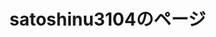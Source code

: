 # satoshinu3104のページ



<html>
	<head>
		<link rel="shortcut icon" type="image/x-icon" href="https://satoshinu3014.github.io/favicon.ico">
		<link href="https://cdn.jsdelivr.net/npm/bootstrap@5.1.3/dist/css/bootstrap.min.css" rel="stylesheet" integrity="sha384-1BmE4kWBq78iYhFldvKuhfTAU6auU8tT94WrHftjDbrCEXSU1oBoqyl2QvZ6jIW3" crossorigin="anonymous">
		<script src="https://ajax.googleapis.com/ajax/libs/jquery/1.12.4/jquery.min.js"></script>
		<script src="https://cdn.jsdelivr.net/npm/bootstrap@5.1.3/dist/js/bootstrap.bundle.min.js" integrity="sha384-ka7Sk0Gln4gmtz2MlQnikT1wXgYsOg+OMhuP+IlRH9sENBO0LRn5q+8nbTov4+1p" crossorigin="anonymous"></script>
	</head>
	<body>
		<style>
			.game_img {
			position: relative;
			}
			.game_img p {
			position: absolute;
			top: 50%;
			left: 2%;
			-ms-transform: translate(0%,-50%);
			-webkit-transform: translate(0%,-50%);
			transform: translate(0%,-50%);
			margin:0;
			paddin:0;
			/*文字の装飾は省略*/
			}			
			.profile_img {
			position: relative;
			}
			.profile_img p {
			position: absolute;
			top: 50%;
			left: 2%;
			-ms-transform: translate(0%,-50%);
			-webkit-transform: translate(0%,-50%);
			transform: translate(0%,-50%);
			margin:0;
			paddin:0;
			/*文字の装飾は省略*/
			}			
			.blog_img {
			position: relative;
			}
			.blog_img p {
			position: absolute;
			top: 50%;
			left: 2%;
			-ms-transform: translate(0%,-50%);
			-webkit-transform: translate(0%,-50%);
			transform: translate(0%,-50%);
			margin:0;
			paddin:0;
			/*文字の装飾は省略*/
			}
			
		</style>
		
		
<img src="satoshiinu.png" alt="さとしいぬ" width="100" height="100" border="0" ><br />
	
			<div class="game_img" >
				<div class="jumbotron">
					<div class="container">
						<img src="750FB9D6-E39D-4F3E-8BB4-093F5BB3D644.gif" alt="">
						<p>
							<font color="white">
								ゲーム
							</font>
						</p>
					</div>
					<img src="A301821D-EDD4-4194-96DB-E244DD3B5B57.gif" alt="">タイピングのゲーム(開発予定)
					<div class="profile_img" >
						<img src="750FB9D6-E39D-4F3E-8BB4-093F5BB3D644.gif" alt="">
						<p>
							<font color="white">
								自己紹介など
							</font>
						</p>
					</div>
				<img src="A301821D-EDD4-4194-96DB-E244DD3B5B57.gif" alt=""><a href="/profile/">自己紹介</a><br />
				<img src="A301821D-EDD4-4194-96DB-E244DD3B5B57.gif" alt="">ライン公式<br />
				<a href="https://lin.ee/84nQXxL"><img src="https://scdn.line-apps.com/n/line_add_friends/btn/ja.png" alt="友だち追加" height="36" border="0"></a>

					<div class="blog_img" >
						<img src="750FB9D6-E39D-4F3E-8BB4-093F5BB3D644.gif" alt="">
						<p>
							<font color="white">
								ブログ
							</font>
						</p>
					</div>
				</div>
			</div>
		
		<img src="A301821D-EDD4-4194-96DB-E244DD3B5B57.gif" alt="">
		<a href="/minecraft/">マイクラ</a>
	</body>
</html>

